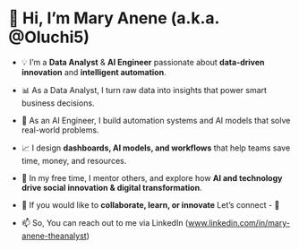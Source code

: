 # 👋 Hi, I’m **Mary Anene** (a.k.a. @Oluchi5)  

- 💡 I’m a **Data Analyst** & **AI Engineer** passionate about **data-driven innovation** and **intelligent automation**.  

- 📊 As a Data Analyst, I turn raw data into insights that power smart business decisions.  
- 🤖 As an AI Engineer, I build automation systems and AI models that solve real-world problems.  

- 📈 I design **dashboards, AI models, and workflows** that help teams save time, money, and resources.  
- 🌱  In my free time, I mentor others, and explore how **AI and technology drive social innovation & digital transformation**.  

- 💼 If you would like to **collaborate, learn, or innovate** Let’s connect - 🚀

- 📫 So,  You can reach out to me via LinkedIn
   (www.linkedin.com/in/mary-anene-theanalyst)

<!---
Oluchi5/Oluchi5 is a ✨ special ✨ repository because its `README.md` (this file) appears on your GitHub profile.
You can click the Preview link to take a look at your changes.
--->
